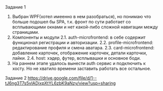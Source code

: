 Задание 1
1. Выбран WPF(хотел имеенно в нем разобраться), но понимаю что больше подошел бы SPA, т.к.
 фронт по сути работает со всплывающими окнами и нет какой-либо сложной навигации между страницами.
2. Компоненты и модули
    2.1. auth-microfrontend: в себе содержит функционал регистрации и авторизации.
    2.2. profile-microfrontend: редактирование профиля и смена аватара.
    2.3. card-microfrontend: добавление карточек, отображение карточек, детали карточки, лайки.
    2.4. host: хэдер, футер, всплывашки и основное боди.
3. На раннем этапе удалось вынести auth сервис и подключить к хосту. Но не хватило времени заставить работать все остальное.

Задание 2
https://drive.google.com/file/d/1--tJ6ng3T7s5vlADjxpXtYL6zbK9aNzy/view?usp=sharing